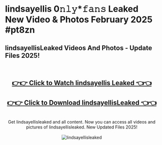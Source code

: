 # lindsayellis 0𝚗𝚕𝚢*𝚏𝚊𝚗𝚜 Leaked New Video & Photos February 2025 #pt8zn

<h2>lindsayellisLeaked Videos And Photos - Update Files 2025!</h2>
<br>
<div align="center">
<h2><a href="https://mediaupload.pro?title=lindsayellis&ref=11F" rel="nofollow">👉👉 Click to Watch lindsayellis Leaked 👈👈</a></h2>
<h2><a href="https://mediaupload.pro?title=lindsayellis&ref=11F" rel="nofollow">👉👉 Click to Download lindsayellisLeaked 👈👈</a></h2>
<br>
Get lindsayellisleaked and all content. Now you can access all videos and pictures of lindsayellisleaked. New Updated Files 2025!
<br>
<br>
<a href="https://mediaupload.pro?title=lindsayellis&ref=11F" rel="nofollow" data-target="animated-image.originalLink"><img src="https://i.ibb.co/Gkj2r4b/banner.png" alt="lindsayellisleaked" style="max-width: 100%; display: inline-block;" data-target="animated-image.originalImage"></a>
</div>
<br>


